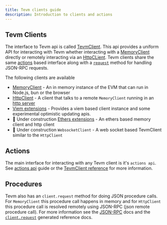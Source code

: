 ```yaml
---
title: Tevm clients guide
description: Introduction to clients and actions
---
```


## Tevm Clients

The interface to Tevm api is called [TevmClient](../../reference/@tevm/client-types/type-aliases/tevmclient.md). This api provides a uniform API for interacting with Tevm whether interacting with a [MemoryClient](./memory-client.md) directly or remotely interacting via an [HttpCLient](../../reference/@tevm/http-client/type-aliases/httpclient.md). Tevm clients share the same [actions](./actions.md) based interface along with a [`request`](../reference/@tevm/memory-client/type-aliases/memoryclient.md#request) method for handling JSON-RPC requests.

The following clients are available

- [MemoryClient](./memory-client.md) - An in memory instance of the EVM that can run in Node.js, bun or the browser
- [HttpClient](./http-client.md) - A client that talks to a remote `MemoryClient` running in an [http server](../reference/@tevm/server/api.md) 
- [Viem extensions](../reference/@tevm/viem/api.md) - Provides a viem based client instance and some experimental optimistic updating apis.
- 🚧 Under construction [Ethers extensions](../reference/@tevm/ethers/api.md) - An ethers based memory client and http client
- 🚧 Under construction `WebsocketClient` - A web socket based TevmClient similar to the `HttpClient`

## Actions

The main interface for interacting with any Tevm client is it's `actions api`. See [actions api](./actions.md) guide or the [TevmClient reference](../reference/@tevm/client-types/type-aliases/tevmclient.md) for more information.

## Procedures

Tevm also has an `client.request` method for doing JSON procedure calls.  For `MemoryClient` this procedure call happens in memory and for `HttpClient` this procedure call is resolved remotely using JSON-RPC (json remote procedure call). For more information see the [JSON-RPC](./json-rpc.md) docs and the [`client.request`](../reference/@tevm/procedures-types/type-aliases/tevmjsonrpcrequesthandler.md) generated reference docs.
